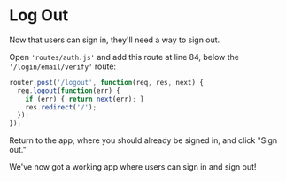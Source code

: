 # Log Out

Now that users can sign in, they'll need a way to sign out.

Open `'routes/auth.js'` and add this route at line 84, below the
`'/login/email/verify'` route:

```js
router.post('/logout', function(req, res, next) {
  req.logout(function(err) {
    if (err) { return next(err); }
    res.redirect('/');
  });
});
```

Return to the app, where you should already be signed in, and click "Sign out."

We've now got a working app where users can sign in and sign out!

